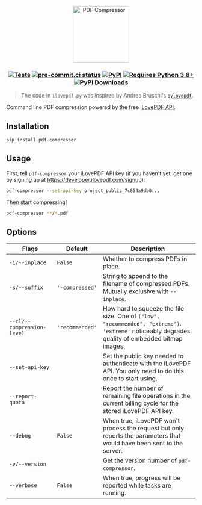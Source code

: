 <p align="center">
  <img src="https://raw.githubusercontent.com/janosh/pdf-compressor/main/assets/pdf-compressor.svg" alt="PDF Compressor" height=150>
</p>

<h3 align="center">

[![Tests](https://github.com/janosh/pdf-compressor/workflows/Tests/badge.svg)](https://github.com/janosh/pdf-compressor/actions)
[![pre-commit.ci status](https://results.pre-commit.ci/badge/github/janosh/pdf-compressor/main.svg)](https://results.pre-commit.ci/latest/github/janosh/pdf-compressor/main)
[![PyPI](https://img.shields.io/pypi/v/pdf-compressor)](https://pypi.org/project/pdf-compressor)
[![Requires Python 3.8+](https://img.shields.io/badge/Python-3.8+-blue.svg)](https://python.org/downloads)
[![PyPI Downloads](https://img.shields.io/pypi/dm/pdf-compressor)](https://pypistats.org/packages/pdf-compressor)

</h3>

> The code in `ilovepdf.py` was inspired by Andrea Bruschi's [`pylovepdf`](https://github.com/AndyCyberSec/pylovepdf).

Command line PDF compression powered by the free [iLovePDF API](https://developer.ilovepdf.com).

## Installation

```sh
pip install pdf-compressor
```

## Usage

First, tell `pdf-compressor` your iLovePDF API key (if you haven't yet, get one by signing up at <https://developer.ilovepdf.com/signup>):

```sh
pdf-compressor --set-api-key project_public_7c854a9db0...
```

Then start compressing!

```sh
pdf-compressor **/*.pdf
```

## Options

| Flags                      | Default         | Description                                                                                                                                       |
| -------------------------- | --------------- | ------------------------------------------------------------------------------------------------------------------------------------------------- |
| `-i/--inplace`             | `False`         | Whether to compress PDFs in place.                                                                                                                |
| `-s/--suffix`              | `'-compressed'` | String to append to the filename of compressed PDFs. Mutually exclusive with `--inplace`.                                                         |
| `--cl/--compression-level` | `'recommended'` | How hard to squeeze the file size. One of `("low", "recommended", "extreme")`. `'extreme'` noticeably degrades quality of embedded bitmap images. |
| `--set-api-key`            |                 | Set the public key needed to authenticate with the iLovePDF API. You only need to do this once to start using.                                    |
| `--report-quota`           |                 | Report the number of remaining file operations in the current billing cycle for the stored iLovePDF API key.                                      |
| `--debug`                  | `False`         | When true, iLovePDF won't process the request but only reports the parameters that would have been sent to the server.                            |
| `-v/--version`             |                 | Get the version number of `pdf-compressor`.                                                                                                       |
| `--verbose`                | `False`         | When true, progress will be reported while tasks are running.                                                                                     |
